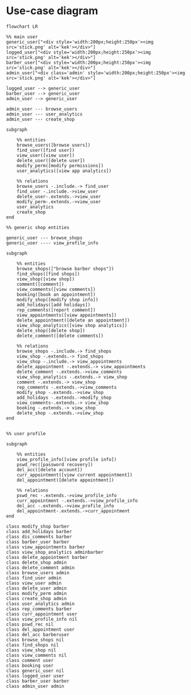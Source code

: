 <style>
	.barber *, .user *, .admin *,  .barberuser *, .adminuser *, .adminbarber *,  .nil *{
		fill : none !important;
		stroke : none !important;
		background-size: 100% 100%;
		background-repeat: no-repeat;
		border-radius : 0.7rem;
	}

	.nil *{
		background-color : white;	
	}

	.barber * {
		background-color : #bbf7d0;		
	}

	.user *{
		background-color : #7dd3fc;		
	}

	.admin *{
		background-color : #fca5a5;		
	}

	.barberuser *{
		background-image: linear-gradient(90deg, #bbf7d0 50%, #bbf7d0 50%, #7dd3fc 50%, #7dd3fc 50%); 
	}

	.adminuser *{
		background-image: linear-gradient(90deg, #bbf7d0 33.33%, #fca5a5 33.33%, #fca5a5 66.66%, #7dd3fc 66.66%); 
	}

	.adminbarber *{
		background-image: linear-gradient(90deg, #bbf7d0 50%, #bbf7d0 50%, #fca5a5 50%, #fca5a5 50%); 
	}

	.nodeLabel, .edgeLabel{
		font-size: 3rem !important;
	}

	.nodeLabel{
		padding: 10px 10px;
	}


</style>

# Use-case diagram
```mermaid
flowchart LR

%% main user
generic_user["<div style='width:200px;height:250px'><img src='stick.png' alt='kek'></div>"]
logged_user["<div style='width:200px;height:250px'><img src='stick.png' alt='kek'></div>"]
barber_user["<div style='width:200px;height:250px'><img src='stick.png' alt='kek'></div>"]
admin_user["<div class='admin' style='width:200px;height:250px'><img src='stick.png' alt='kek'></div>"]

logged_user --> generic_user
barber_user --> generic_user
admin_user --> generic_user

admin_user --- browse_users
admin_user --- user_analytics
admin_user --- create_shop

subgraph  

	%% entities
	browse_users([browse users])
	find_user([find user])
	view_user([view user])
	delete_user([delete user])
	modify_perm([modify permissions])
	user_analytics([view app analytics])

	%% relations
	browse_users -.include.-> find_user
	find_user -.include.->view_user
	delete_user-.extends.->view_user
	modify_perm-.extends.->view_user
	user_analytics
	create_shop
end

%% generic shop entities

generic_user --- browse_shops
generic_user ---- view_profile_info

subgraph  

	%% entities
	browse_shops(["browse barber shops"])
	find_shops([find shops])
	view_shop([view shop])
	comment([comment])
	view_comments([view comments])
	booking([book an appointment])
	modify_shop([modify shop info])
	add_holidays([add holidays])
	rep_comments([report comment])
	view_appointments([view appointments])
	delete_appointment([delete an appointment])
	view_shop_analytics([view shop analytics])
	delete_shop([delete shop])
	delete_comment([delete comments])

	%% relations
	browse_shops -.include.-> find_shops
	view_shop -.extends.-> find_shops
	view_shop -.include.-> view_appointments
	delete_appointment -.extends.-> view_appointments
	delete_comment -.extends.->view_comments
	view_shop_analytics -.extends.-> view_shop
	comment -.extends.-> view_shop
	rep_comments -.extends.->view_comments
	modify_shop -.extends.->view_shop
	add_holidays -.extends.->modify_shop
	view_comments-.extends.-> view_shop
	booking -.extends.-> view_shop
	delete_shop -.extends.->view_shop
end


%% user profile

subgraph  

	%% entities
	view_profile_info([view profile info])
	pswd_rec([password recovery])
	del_acc([delete account])
	curr_appointment([view current appointment])
	del_appointment([delete appointment])

	%% relations
	pswd_rec -.extends.->view_profile_info
	curr_appointment -.extends.->view_profile_info
	del_acc -.extends.->view_profile_info
	del_appointment-.extends.->curr_appointment
end

class modify_shop barber
class add_holidays barber
class dis_comments barber
class barber_user barber
class view_appointments barber
class view_shop_analytics adminbarber
class delete_appointment barber
class delete_shop admin
class delete_comment admin
class browse_users admin
class find_user admin
class view_user admin
class delete_user admin
class modify_perm admin
class create_shop admin
class user_analytics admin
class rep_comments barber
class curr_appointment user
class view_profile_info nil
class pswd_rec nil
class del_appointment user
class del_acc barberuser
class browse_shops nil
class find_shops nil
class view_shop nil
class view_comments nil
class comment user
class booking user
class generic_user nil
class logged_user user
class barber_user barber
class admin_user admin

```

